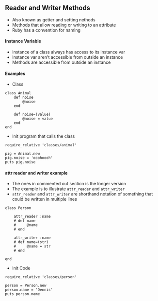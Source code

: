 ## Reader and Writer Methods

* Also known as getter and setting nethods
* Methods that allow reading or writing to an attribute
* Ruby has a convention for naming 

#### Instance Variable 

* Instance of a class always has access to its instance var
* Instance var aren't accessible from outside an instance
* Methods are accessible from outside an instance

#### Examples 

* Class  

```
class Animal 
    def noise
        @noise 
    end 

    def noise=(value)
        @noise = value
    end
end
```

* Init program that calls the class 

```
require_relative 'classes/animal'

pig = Animal.new
pig.noise = 'ooohoooh'
puts pig.noise
```

#### attr reader and writer example 

* The ones in commented out section is the longer version 
* The example is to illustrate `attr_reader` and `attr_writer`
* `attr_reader` and `attr_writer` are shorthand notation of something that could be written in multiple lines 


```
class Person 

    attr_reader :name
    # def name
    #     @name
    # end

    attr_writer :name
    # def name=(str)
    #     @name = str
    # end
    
end
```

* Init Code 

```
require_relative 'classes/person'

person = Person.new
person.name = 'Dennis'
puts person.name
```
